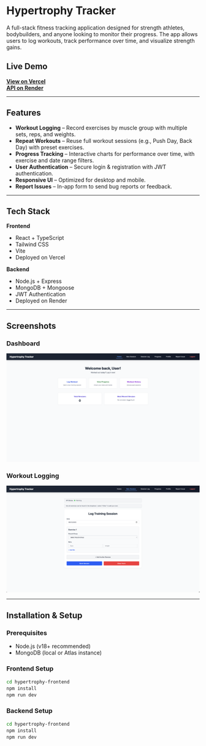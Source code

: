 # Hypertrophy Tracker

A full-stack fitness tracking application designed for strength athletes, bodybuilders, and anyone looking to monitor their progress. The app allows users to log workouts, track performance over time, and visualize strength gains.

## Live Demo
[**View on Vercel**](https://your-vercel-link.com)  
[**API on Render**](https://your-backend-link.com)

---

## Features
- **Workout Logging** – Record exercises by muscle group with multiple sets, reps, and weights.
- **Repeat Workouts** – Reuse full workout sessions (e.g., Push Day, Back Day) with preset exercises.
- **Progress Tracking** – Interactive charts for performance over time, with exercise and date range filters.
- **User Authentication** – Secure login & registration with JWT authentication.
- **Responsive UI** – Optimized for desktop and mobile.
- **Report Issues** – In-app form to send bug reports or feedback.

---

## Tech Stack
**Frontend**  
- React + TypeScript  
- Tailwind CSS  
- Vite  
- Deployed on Vercel  

**Backend**  
- Node.js + Express  
- MongoDB + Mongoose  
- JWT Authentication  
- Deployed on Render  

---

## Screenshots

### Dashboard
![Dashboard Screenshot](screenshots/dashboard.png)

### Workout Logging
![Workout Logging Screenshot](screenshots/workout.png)

---

## Installation & Setup

### Prerequisites
- Node.js (v18+ recommended)
- MongoDB (local or Atlas instance)

### Frontend Setup
```bash
cd hypertrophy-frontend
npm install
npm run dev
```

### Backend Setup
```bash
cd hypertrophy-frontend
npm install
npm run dev
```

